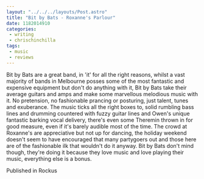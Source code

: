 ```yaml
---
layout: "../../../layouts/Post.astro"
title: "Bit by Bats - Roxanne's Parlour"
date: 1182014910
categories:
 - writing
 - chrischinchilla
tags: 
 - music 
 - reviews
---
```


Bit by Bats are a great band, in 'it' for all the right reasons, whilst a vast majority of bands in Melbourne posses some of the most fantastic and expensive equipment but don't do anything with it, Bit by Bats take their average guitars and amps and make some marvellous melodious music with it. No pretension, no fashionable prancing or posturing, just talent, tunes and exuberance. The music ticks all the right boxes to, solid rumbling bass lines and drumming countered with fuzzy guitar lines and Owen's unique fantastic barking vocal delivery, there's even some Theremin thrown in for good measure, even if it's barely audible most of the time. The crowd at Roxanne's are appreciative but not up for dancing, the holiday weekend doesn't seem to have encouraged that many partygoers out and those here are of the fashionable ilk that wouldn't do it anyway. Bit by Bats don't mind though, they're doing it because they love music and love playing their music, everything else is a bonus.

Published in Rockus
